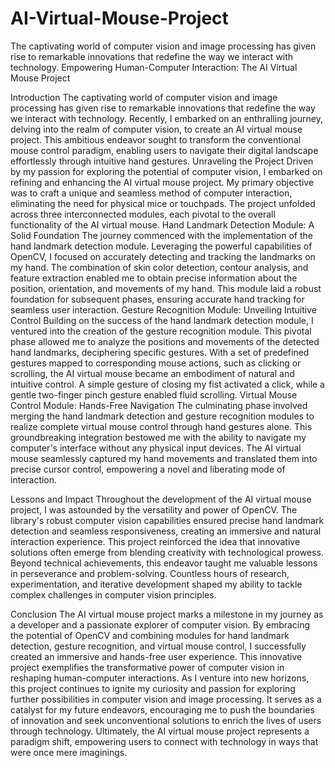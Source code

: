 # AI-Virtual-Mouse-Project
The captivating world of computer vision and image processing has given rise to remarkable innovations that redefine the way we interact with technology. 
Empowering Human-Computer Interaction: The AI Virtual Mouse Project

Introduction
The captivating world of computer vision and image processing has given rise to remarkable innovations that redefine the way we interact with technology. Recently, I embarked on an enthralling journey, delving into the realm of computer vision, to create an AI virtual mouse project. This ambitious endeavor sought to transform the conventional mouse control paradigm, enabling users to navigate their digital landscape effortlessly through intuitive hand gestures.
Unraveling the Project
Driven by my passion for exploring the potential of computer vision, I embarked on refining and enhancing the AI virtual mouse project. My primary objective was to craft a unique and seamless method of computer interaction, eliminating the need for physical mice or touchpads. The project unfolded across three interconnected modules, each pivotal to the overall functionality of the AI virtual mouse.
Hand Landmark Detection Module: A Solid Foundation
The journey commenced with the implementation of the hand landmark detection module. Leveraging the powerful capabilities of OpenCV, I focused on accurately detecting and tracking the landmarks on my hand. The combination of skin color detection, contour analysis, and feature extraction enabled me to obtain precise information about the position, orientation, and movements of my hand. This module laid a robust foundation for subsequent phases, ensuring accurate hand tracking for seamless user interaction.
Gesture Recognition Module: Unveiling Intuitive Control
Building on the success of the hand landmark detection module, I ventured into the creation of the gesture recognition module. This pivotal phase allowed me to analyze the positions and movements of the detected hand landmarks, deciphering specific gestures. With a set of predefined gestures mapped to corresponding mouse actions, such as clicking or scrolling, the AI virtual mouse became an embodiment of natural and intuitive control. A simple gesture of closing my fist activated a click, while a gentle two-finger pinch gesture enabled fluid scrolling.
Virtual Mouse Control Module: Hands-Free Navigation
The culminating phase involved merging the hand landmark detection and gesture recognition modules to realize complete virtual mouse control through hand gestures alone. This groundbreaking integration bestowed me with the ability to navigate my computer's interface without any physical input devices. The AI virtual mouse seamlessly captured my hand movements and translated them into precise cursor control, empowering a novel and liberating mode of interaction.





Lessons and Impact
Throughout the development of the AI virtual mouse project, I was astounded by the versatility and power of OpenCV. The library's robust computer vision capabilities ensured precise hand landmark detection and seamless responsiveness, creating an immersive and natural interaction experience. This project reinforced the idea that innovative solutions often emerge from blending creativity with technological prowess.
Beyond technical achievements, this endeavor taught me valuable lessons in perseverance and problem-solving. Countless hours of research, experimentation, and iterative development shaped my ability to tackle complex challenges in computer vision principles.

Conclusion
The AI virtual mouse project marks a milestone in my journey as a developer and a passionate explorer of computer vision. By embracing the potential of OpenCV and combining modules for hand landmark detection, gesture recognition, and virtual mouse control, I successfully created an immersive and hands-free user experience. This innovative project exemplifies the transformative power of computer vision in reshaping human-computer interactions.
As I venture into new horizons, this project continues to ignite my curiosity and passion for exploring further possibilities in computer vision and image processing. It serves as a catalyst for my future endeavors, encouraging me to push the boundaries of innovation and seek unconventional solutions to enrich the lives of users through technology. Ultimately, the AI virtual mouse project represents a paradigm shift, empowering users to connect with technology in ways that were once mere imaginings.

